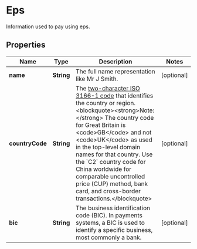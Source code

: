 

# Eps

Information used to pay using eps.

## Properties

| Name | Type | Description | Notes |
|------------ | ------------- | ------------- | -------------|
|**name** | **String** | The full name representation like Mr J Smith. |  [optional] |
|**countryCode** | **String** | The [two-character ISO 3166-1 code](https://raw.githubusercontent.com) that identifies the country or region.&lt;blockquote&gt;&lt;strong&gt;Note:&lt;/strong&gt; The country code for Great Britain is &lt;code&gt;GB&lt;/code&gt; and not &lt;code&gt;UK&lt;/code&gt; as used in the top-level domain names for that country. Use the &#x60;C2&#x60; country code for China worldwide for comparable uncontrolled price (CUP) method, bank card, and cross-border transactions.&lt;/blockquote&gt; |  [optional] |
|**bic** | **String** | The business identification code (BIC). In payments systems, a BIC is used to identify a specific business, most commonly a bank. |  [optional] |



